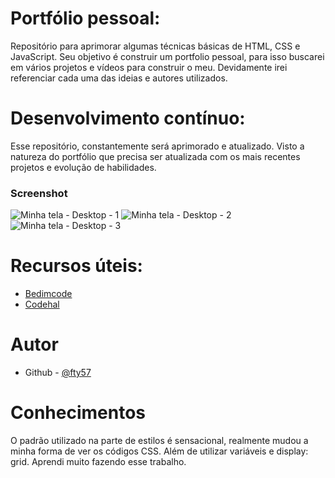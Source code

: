 # Portfólio pessoal:
Repositório para aprimorar algumas técnicas básicas de HTML, CSS e JavaScript. Seu objetivo é construir um portfolio pessoal, para isso buscarei em vários projetos e vídeos para construir o meu. Devidamente irei referenciar cada uma das ideias e autores utilizados. 

# Desenvolvimento contínuo:
Esse repositório, constantemente será aprimorado e atualizado. Visto a natureza do portfólio que precisa ser atualizada com os mais recentes projetos e evolução de habilidades.

### Screenshot

![Minha tela - Desktop - 1](./screenshot/Screenshot_1.png)
![Minha tela - Desktop - 2](./screenshot/Screenshot_2.png)
![Minha tela - Desktop - 3](./screenshot/Screenshot_3.png)

# Recursos úteis:
- [Bedimcode](https://www.youtube.com/watch?v=27JtRAI3QO8)
- [Codehal](https://www.youtube.com/watch?v=sQoiM7i5Nqc)
  
# Autor
- Github - [@fty57](https://github.com/fty57)

# Conhecimentos
O padrão utilizado na parte de estilos é sensacional, realmente mudou a minha forma de ver os códigos CSS. Além de utilizar variáveis e display: grid. Aprendi muito fazendo esse trabalho. 
